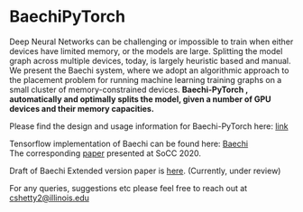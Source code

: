 # BaechiPyTorch


Deep Neural Networks can be challenging or impossible to train when either devices have limited memory, or the models are large. Splitting the model graph across multiple devices, today, is largely heuristic based and manual. We present the Baechi system, where we adopt an algorithmic approach to the placement problem for running machine learning training graphs on a small cluster of memory-constrained devices. **Baechi-PyTorch , automatically and optimally splits the model, given a number of GPU devices and their memory capacities.** 

Please find the design and usage information for Baechi-PyTorch here: [link](https://scientific-goldfish-3af.notion.site/Baechi-PyTorch-8703ed020ce04f83b956231743b4e898)


Tensorflow implementation of Baechi can be found here: [Baechi](https://dprg.cs.uiuc.edu/downloads.php) <br />
The corresponding [paper](https://dl.acm.org/doi/10.1145/3419111.3421302) presented at SoCC 2020. <br />

Draft of Baechi Extended version paper is [here](https://www.chiragshetty.com/pdf/baechi_extended.pdf). (Currently, under review) <br />

For any queries, suggestions etc please feel free to reach out at cshetty2@illinois.edu 

